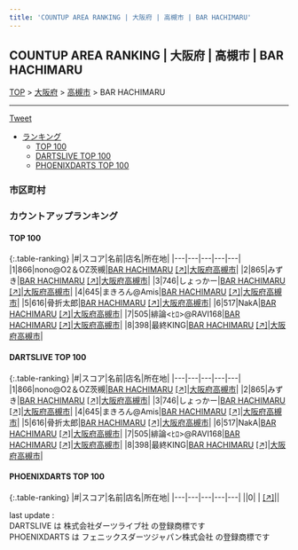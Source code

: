 ```yaml
---
title: 'COUNTUP AREA RANKING | 大阪府 | 高槻市 | BAR HACHIMARU'
---
```

## COUNTUP AREA RANKING | 大阪府 | 高槻市 | BAR HACHIMARU

[TOP](/darts/rank/) > [大阪府](/darts/rank/大阪府/) > [高槻市](/darts/rank/大阪府/高槻市/) > BAR HACHIMARU

___

<a href="https://twitter.com/share?ref_src=twsrc%5Etfw" data-text="COUNTUP AREA RANKING | 大阪府高槻市BAR HACHIMARU" class="twitter-share-button" data-hashtags="DARTSLIVE,PHOENIXDARTS,darts,ダーツ" data-show-count="false">Tweet</a>

* [ランキング](#カウントアップランキング)
    * [TOP 100](#top-100)
    * [DARTSLIVE TOP 100](#dartslive-top-100)
    * [PHOENIXDARTS TOP 100](#phoenixdarts-top-100)

### 市区町村

<ul>

</ul>

### カウントアップランキング

#### TOP 100



{:.table-ranking}
|#|スコア|名前|店名|所在地|
|---|---|---|---|---|
|1|866|<span class="rank-name-dl">nono@O2＆OZ茨槻</span>|<a href="/darts/rank/shops/1f967550d4dce392b21333aee1bd51e4.html">BAR HACHIMARU</a> <a href="https://search.dartslive.com/jp/shop/1f967550d4dce392b21333aee1bd51e4">[↗]</a>|<a href="/darts/rank/大阪府/高槻市">大阪府高槻市</a>|
|2|865|<span class="rank-name-dl">みずき</span>|<a href="/darts/rank/shops/1f967550d4dce392b21333aee1bd51e4.html">BAR HACHIMARU</a> <a href="https://search.dartslive.com/jp/shop/1f967550d4dce392b21333aee1bd51e4">[↗]</a>|<a href="/darts/rank/大阪府/高槻市">大阪府高槻市</a>|
|3|746|<span class="rank-name-dl">しょっかー</span>|<a href="/darts/rank/shops/1f967550d4dce392b21333aee1bd51e4.html">BAR HACHIMARU</a> <a href="https://search.dartslive.com/jp/shop/1f967550d4dce392b21333aee1bd51e4">[↗]</a>|<a href="/darts/rank/大阪府/高槻市">大阪府高槻市</a>|
|4|645|<span class="rank-name-dl">まきろん@Amis</span>|<a href="/darts/rank/shops/1f967550d4dce392b21333aee1bd51e4.html">BAR HACHIMARU</a> <a href="https://search.dartslive.com/jp/shop/1f967550d4dce392b21333aee1bd51e4">[↗]</a>|<a href="/darts/rank/大阪府/高槻市">大阪府高槻市</a>|
|5|616|<span class="rank-name-dl">骨折太郎</span>|<a href="/darts/rank/shops/1f967550d4dce392b21333aee1bd51e4.html">BAR HACHIMARU</a> <a href="https://search.dartslive.com/jp/shop/1f967550d4dce392b21333aee1bd51e4">[↗]</a>|<a href="/darts/rank/大阪府/高槻市">大阪府高槻市</a>|
|6|517|<span class="rank-name-dl">NakA</span>|<a href="/darts/rank/shops/1f967550d4dce392b21333aee1bd51e4.html">BAR HACHIMARU</a> <a href="https://search.dartslive.com/jp/shop/1f967550d4dce392b21333aee1bd51e4">[↗]</a>|<a href="/darts/rank/大阪府/高槻市">大阪府高槻市</a>|
|7|505|<span class="rank-name-dl">緋論&lt;ﾋﾛ&gt;@RAVI168</span>|<a href="/darts/rank/shops/1f967550d4dce392b21333aee1bd51e4.html">BAR HACHIMARU</a> <a href="https://search.dartslive.com/jp/shop/1f967550d4dce392b21333aee1bd51e4">[↗]</a>|<a href="/darts/rank/大阪府/高槻市">大阪府高槻市</a>|
|8|398|<span class="rank-name-dl">最終KING</span>|<a href="/darts/rank/shops/1f967550d4dce392b21333aee1bd51e4.html">BAR HACHIMARU</a> <a href="https://search.dartslive.com/jp/shop/1f967550d4dce392b21333aee1bd51e4">[↗]</a>|<a href="/darts/rank/大阪府/高槻市">大阪府高槻市</a>|


#### DARTSLIVE TOP 100



{:.table-ranking}
|#|スコア|名前|店名|所在地|
|---|---|---|---|---|
|1|866|<span class="rank-name-dl">nono@O2＆OZ茨槻</span>|<a href="/darts/rank/shops/1f967550d4dce392b21333aee1bd51e4.html">BAR HACHIMARU</a> <a href="https://search.dartslive.com/jp/shop/1f967550d4dce392b21333aee1bd51e4">[↗]</a>|<a href="/darts/rank/大阪府/高槻市">大阪府高槻市</a>|
|2|865|<span class="rank-name-dl">みずき</span>|<a href="/darts/rank/shops/1f967550d4dce392b21333aee1bd51e4.html">BAR HACHIMARU</a> <a href="https://search.dartslive.com/jp/shop/1f967550d4dce392b21333aee1bd51e4">[↗]</a>|<a href="/darts/rank/大阪府/高槻市">大阪府高槻市</a>|
|3|746|<span class="rank-name-dl">しょっかー</span>|<a href="/darts/rank/shops/1f967550d4dce392b21333aee1bd51e4.html">BAR HACHIMARU</a> <a href="https://search.dartslive.com/jp/shop/1f967550d4dce392b21333aee1bd51e4">[↗]</a>|<a href="/darts/rank/大阪府/高槻市">大阪府高槻市</a>|
|4|645|<span class="rank-name-dl">まきろん@Amis</span>|<a href="/darts/rank/shops/1f967550d4dce392b21333aee1bd51e4.html">BAR HACHIMARU</a> <a href="https://search.dartslive.com/jp/shop/1f967550d4dce392b21333aee1bd51e4">[↗]</a>|<a href="/darts/rank/大阪府/高槻市">大阪府高槻市</a>|
|5|616|<span class="rank-name-dl">骨折太郎</span>|<a href="/darts/rank/shops/1f967550d4dce392b21333aee1bd51e4.html">BAR HACHIMARU</a> <a href="https://search.dartslive.com/jp/shop/1f967550d4dce392b21333aee1bd51e4">[↗]</a>|<a href="/darts/rank/大阪府/高槻市">大阪府高槻市</a>|
|6|517|<span class="rank-name-dl">NakA</span>|<a href="/darts/rank/shops/1f967550d4dce392b21333aee1bd51e4.html">BAR HACHIMARU</a> <a href="https://search.dartslive.com/jp/shop/1f967550d4dce392b21333aee1bd51e4">[↗]</a>|<a href="/darts/rank/大阪府/高槻市">大阪府高槻市</a>|
|7|505|<span class="rank-name-dl">緋論&lt;ﾋﾛ&gt;@RAVI168</span>|<a href="/darts/rank/shops/1f967550d4dce392b21333aee1bd51e4.html">BAR HACHIMARU</a> <a href="https://search.dartslive.com/jp/shop/1f967550d4dce392b21333aee1bd51e4">[↗]</a>|<a href="/darts/rank/大阪府/高槻市">大阪府高槻市</a>|
|8|398|<span class="rank-name-dl">最終KING</span>|<a href="/darts/rank/shops/1f967550d4dce392b21333aee1bd51e4.html">BAR HACHIMARU</a> <a href="https://search.dartslive.com/jp/shop/1f967550d4dce392b21333aee1bd51e4">[↗]</a>|<a href="/darts/rank/大阪府/高槻市">大阪府高槻市</a>|


#### PHOENIXDARTS TOP 100



{:.table-ranking}
|#|スコア|名前|店名|所在地|
|---|---|---|---|---|
||0|<span class="rank-name-dl"> </span>|<a href="/darts/rank/shops/.html"></a> <a href="">[↗]</a>|<a href="/darts/rank//"></a>|


<div class="footer border-top border-gray-light mt-5 pt-3 text-right text-gray">
    last update : <span style="font-weight: italic" id="foot_last_modified"></span><br />
    DARTSLIVE は 株式会社ダーツライブ社 の登録商標です<br />
    PHOENIXDARTS は フェニックスダーツジャパン株式会社 の登録商標です<br />
</div>

<script src="https://cdnjs.cloudflare.com/ajax/libs/jquery.tablesorter/2.31.3/js/jquery.tablesorter.min.js" integrity="sha512-qzgd5cYSZcosqpzpn7zF2ZId8f/8CHmFKZ8j7mU4OUXTNRd5g+ZHBPsgKEwoqxCtdQvExE5LprwwPAgoicguNg==" crossorigin="anonymous" referrerpolicy="no-referrer"></script>
<link rel="stylesheet" href="https://cdnjs.cloudflare.com/ajax/libs/jquery.tablesorter/2.31.3/css/theme.default.min.css" integrity="sha512-wghhOJkjQX0Lh3NSWvNKeZ0ZpNn+SPVXX1Qyc9OCaogADktxrBiBdKGDoqVUOyhStvMBmJQ8ZdMHiR3wuEq8+w==" crossorigin="anonymous" referrerpolicy="no-referrer" />
<script>
$(function() {
    $(".table-ranking").tablesorter({sortList:[[0, 0]]});
    $("#foot_last_modified").text(formatDate(new Date(document.lastModified), 'yyyy-MM-dd HH:mm:ss'));
});
</script>

<script async src="https://platform.twitter.com/widgets.js" charset="utf-8"></script>
